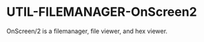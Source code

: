 UTIL-FILEMANAGER-OnScreen2
==========================

OnScreen/2 is a filemanager, file viewer, and hex viewer.
